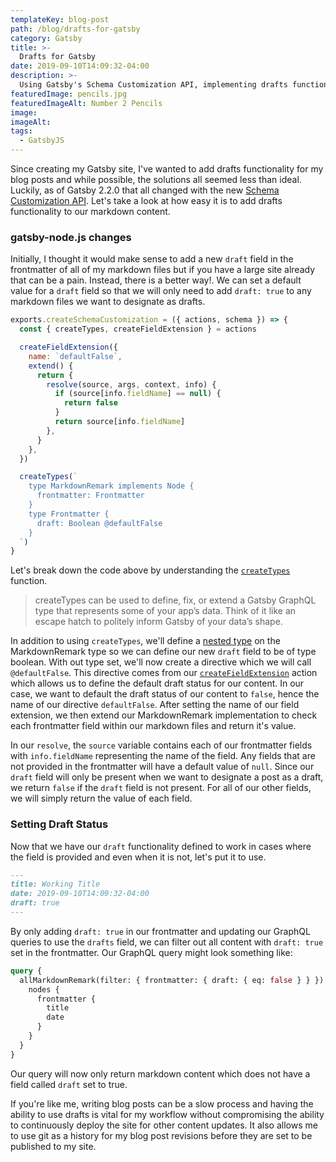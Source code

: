 ```yaml
---
templateKey: blog-post
path: /blog/drafts-for-gatsby
category: Gatsby
title: >-
  Drafts for Gatsby
date: 2019-09-10T14:09:32-04:00
description: >-
  Using Gatsby's Schema Customization API, implementing drafts functionality for content is painless and straightforward.
featuredImage: pencils.jpg
featuredImageAlt: Number 2 Pencils
image:
imageAlt:
tags:
  - GatsbyJS
---
```


Since creating my Gatsby site, I've wanted to add drafts functionality for my blog posts and while possible, the solutions all seemed less than ideal. Luckily, as of Gatsby 2.2.0 that all changed with the new [Schema Customization API](https://www.gatsbyjs.org/blog/2019-03-18-releasing-new-schema-customization/). Let's take a look at how easy it is to add drafts functionality to our markdown content.

### gatsby-node.js changes

Initially, I thought it would make sense to add a new `draft` field in the frontmatter of all of my markdown files but if you have a large site already that can be a pain. Instead, there is a better way!. We can set a default value for a `draft` field so that we will only need to add `draft: true` to any markdown files we want to designate as drafts.

```javascript
exports.createSchemaCustomization = ({ actions, schema }) => {
  const { createTypes, createFieldExtension } = actions

  createFieldExtension({
    name: `defaultFalse`,
    extend() {
      return {
        resolve(source, args, context, info) {
          if (source[info.fieldName] == null) {
            return false
          }
          return source[info.fieldName]
        },
      }
    },
  })

  createTypes(`
    type MarkdownRemark implements Node {
      frontmatter: Frontmatter
    }
    type Frontmatter {
      draft: Boolean @defaultFalse
    }
  `)
}
```

Let's break down the code above by understanding the [`createTypes`](https://www.gatsbyjs.org/blog/2019-03-18-releasing-new-schema-customization/#createtypes) function.

> createTypes can be used to define, fix, or extend a Gatsby GraphQL type that represents some of your app’s data. Think of it like an escape hatch to politely inform Gatsby of your data’s shape.

In addition to using `createTypes`, we'll define a [nested type](https://www.gatsbyjs.org/docs/schema-customization/#nested-types) on the MarkdownRemark type so we can define our new `draft` field to be of type boolean. With out type set, we'll now create a directive which we will call `@defaultFalse`. This directive comes from our [`createFieldExtension`](https://www.gatsbyjs.org/docs/schema-customization/#creating-custom-extensions) action which allows us to define the default draft status for our content. In our case, we want to default the draft status of our content to `false`, hence the name of our directive `defaultFalse`. After setting the name of our field extension, we then extend our MarkdownRemark implementation to check each frontmatter field within our markdown files and return it's value.

In our `resolve`, the `source` variable contains each of our frontmatter fields with `info.fieldName` representing the name of the field. Any fields that are not provided in the frontmatter will have a default value of `null`. Since our `draft` field will only be present when we want to designate a post as a draft, we return `false` if the `draft` field is not present. For all of our other fields, we will simply return the value of each field.

### Setting Draft Status

Now that we have our `draft` functionality defined to work in cases where the field is provided and even when it is not, let's put it to use.

```markdown
---
title: Working Title
date: 2019-09-10T14:09:32-04:00
draft: true
---
```

By only adding `draft: true` in our frontmatter and updating our GraphQL queries to use the `drafts` field, we can filter out all content with `draft: true` set in the frontmatter. Our GraphQL query might look something like:

```graphql
query {
  allMarkdownRemark(filter: { frontmatter: { draft: { eq: false } } }) {
    nodes {
      frontmatter {
        title
        date
      }
    }
  }
}
```

Our query will now only return markdown content which does not have a field called `draft` set to true.

If you're like me, writing blog posts can be a slow process and having the ability to use drafts is vital for my workflow without compromising the ability to continuously deploy the site for other content updates. It also allows me to use git as a history for my blog post revisions before they are set to be published to my site.

